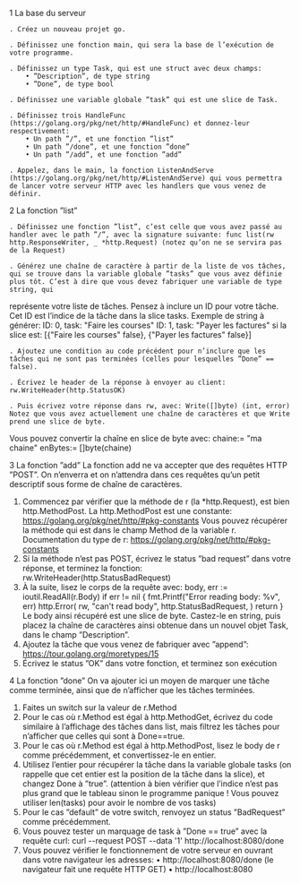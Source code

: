 1 La base du serveur

	. Créez un nouveau projet go.

	. Définissez une fonction main, qui sera la base de l’exécution de votre programme.

	. Définissez un type Task, qui est une struct avec deux champs:
		• ”Description”, de type string
		• ”Done”, de type bool

	. Définissez une variable globale ”task” qui est une slice de Task.

	. Définissez trois HandleFunc (https://golang.org/pkg/net/http/#HandleFunc) et donnez-leur respectivement:
		• Un path ”/”, et une fonction ”list”
		• Un path ”/done”, et une fonction ”done”
		• Un path ”/add”, et une fonction ”add”

	. Appelez, dans le main, la fonction ListenAndServe (https://golang.org/pkg/net/http/#ListenAndServe) qui vous permettra de lancer votre serveur HTTP avec les handlers que vous venez de définir.



2 La fonction ”list”

	. Définissez une fonction ”list”, c’est celle que vous avez passé au handler avec le path ”/”, avec la signature suivante: func list(rw http.ResponseWriter, _ *http.Request) (notez qu’on ne se servira pas de la Request)

	. Générez une chaîne de caractère à partir de la liste de vos tâches, qui se trouve dans la variable globale ”tasks” que vous avez définie plus tôt. C’est à dire que vous devez fabriquer une variable de type string, qui
représente votre liste de tâches. Pensez à inclure un ID pour votre tâche. Cet ID est l’indice de la tâche dans la slice tasks.
	Exemple de string à générer:
	ID: 0, task: "Faire les courses"
	ID: 1, task: "Payer les factures"
	si la slice est:
	[{"Faire les courses" false},
	{"Payer les factures" false}]
	
	. Ajoutez une condition au code précédent pour n’inclure que les tâches qui ne sont pas terminées (celles pour lesquelles ”Done” == false).
	
	. Écrivez le header de la réponse à envoyer au client: rw.WriteHeader(http.StatusOK)
	
	. Puis écrivez votre réponse dans rw, avec: Write([]byte) (int, error) Notez que vous avez actuellement une chaîne de caractères et que Write prend une slice de byte. 
Vous pouvez convertir la chaîne en slice de byte avec: 
chaine:= "ma chaine" 
enBytes:= []byte(chaine)

3 La fonction ”add”
La fonction add ne va accepter que des requêtes HTTP ”POST”. On n’enverra
et on n’attendra dans ces requêtes qu’un petit descriptif sous forme de chaîne
de caractères.
1. Commencez par vérifier que la méthode de r (la *http.Request), est bien
http.MethodPost.
La http.MethodPost est une constante:
https://golang.org/pkg/net/http/#pkg-constants
Vous pouvez récupérer la méthode qui est dans le champ Method
de la variable r.
Documentation du type de r:
https://golang.org/pkg/net/http/#pkg-constants
2. Si la méthode n’est pas POST, écrivez le status ”bad request” dans votre
réponse, et terminez la fonction:
rw.WriteHeader(http.StatusBadRequest)
3. À la suite, lisez le corps de la requête avec:
body, err := ioutil.ReadAll(r.Body)
if err != nil {
fmt.Printf("Error reading body: %v", err)
http.Error(
rw,
"can't read body", http.StatusBadRequest,
)
return
}
Le body ainsi récupéré est une slice de byte. Castez-le en string, puis
placez la chaîne de caractères ainsi obtenue dans un nouvel objet Task,
dans le champ ”Description”.
4. Ajoutez la tâche que vous venez de fabriquer avec ”append”:
https://tour.golang.org/moretypes/15
5. Écrivez le status ”OK” dans votre fonction, et terminez son exécution



4 La fonction ”done”
On va ajouter ici un moyen de marquer une tâche comme terminée, ainsi que
de n’afficher que les tâches terminées.
1. Faites un switch sur la valeur de r.Method
2. Pour le cas où r.Method est égal à http.MethodGet, écrivez du code similaire à l’affichage des tâches dans list, mais filtrez les tâches pour n’afficher
que celles qui sont à Done==true.
3. Pour le cas où r.Method est égal à http.MethodPost, lisez le body de r
comme précédemment, et convertissez-le en entier.
4. Utilisez l’entier pour récupérer la tâche dans la variable globale tasks (on
rappelle que cet entier est la position de la tâche dans la slice), et changez
Done à ”true”.
(attention à bien vérifier que l’indice n’est pas plus grand que le tableau
sinon le programme panique ! Vous pouvez utiliser len(tasks) pour avoir
le nombre de vos tasks)
5. Pour le cas ”default” de votre switch, renvoyez un status ”BadRequest”
comme précédemment.
6. Vous pouvez tester un marquage de task à ”Done == true” avec la requête
curl:
curl --request POST --data '1' http://localhost:8080/done
7. Vous pouvez vérifier le fonctionnement de votre serveur en ouvrant dans
votre navigateur les adresses:
• http://localhost:8080/done (le navigateur fait une requête HTTP
GET)
• http://localhost:8080
